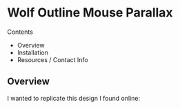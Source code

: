 # Wolf Outline Mouse Parallax

Contents 

- Overview
- Installation
- Resources / Contact Info

## Overview

I wanted to replicate this design I found online:
